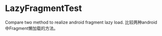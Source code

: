 # LazyFragmentTest
Compare two method to realize android fragment lazy load. 比较两种android中Fragment懒加载的方法。
